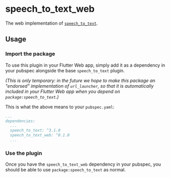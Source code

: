 # speech_to_text_web

The web implementation of [`speech_to_text`][1].

## Usage

### Import the package
To use this plugin in your Flutter Web app, simply add it as a dependency in
your pubspec alongside the base `speech_to_text` plugin.

_(This is only temporary: in the future we hope to make this package an
"endorsed" implementation of `url_launcher`, so that it is automatically
included in your Flutter Web app when you depend on `package:speech_to_text`.)_

This is what the above means to your `pubspec.yaml`:

```yaml
...
dependencies:
  ...
  speech_to_text: ^3.1.0
  speech_to_text_web: ^0.1.0
  ...
```

### Use the plugin
Once you have the `speech_to_text_web` dependency in your pubspec, you should
be able to use `package:speech_to_text` as normal.

[1]: ../speech_to_text